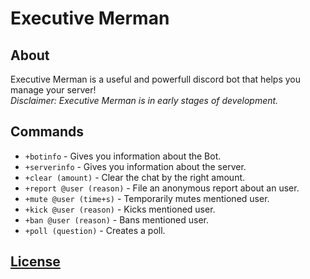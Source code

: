 # Executive Merman

## About
Executive Merman is a useful and powerfull discord bot that helps you manage your server!
<br>
*Disclaimer: Executive Merman is in early stages of development.*
<br>
## Commands
- `+botinfo` - Gives you information about the Bot.
- `+serverinfo` - Gives you information about the server.
- `+clear (amount)` - Clear the chat by the right amount.
- `+report @user (reason)` - File an anonymous report about an user.
- `+mute @user (time+s)` - Temporarily mutes mentioned user.
- `+kick @user (reason)` - Kicks mentioned user.
- `+ban @user (reason)` - Bans mentioned user.
- `+poll (question)` - Creates a poll.

## [License](LICENSE)
